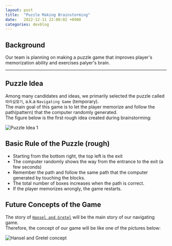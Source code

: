 ```yaml
---
layout: post
title:  "Puzzle Making Brainstorming"
date:   2022-12-11 22:00:02 +0900
categories: devblog
---
```


## Background

Our team is planning on making a puzzle game that improves player's memorization ability and exercises palyer's brain.

---

## Puzzle Idea

Among many candidates and ideas, we primarily selected the puzzle called `따라길찾기`, a.k.a `Navigating Game` (temporary).  
The main goal of this game is to let the player memorize and follow the path(pattern) that the computer randomly generated.  
The figure below is the first rough idea created during brainstorming:

![Puzzle Idea 1](https://upload.wikimedia.org/wikipedia/commons/9/93/Puzzle_idea.png)

## Basic Rule of the Puzzle (rough)

- Starting from the bottom right, the top left is the exit
- The computer randomly shows the way from the entrance to the exit (a few seconds)
- Remember the path and follow the same path that the computer generated by touching the blocks.
- The total number of boxes increases when the path is correct.
- If the player memorizes wrongly, the game restarts.

## Future Concepts of the Game

The story of [`Hansel and Gretel`](https://en.wikipedia.org/wiki/Hansel_and_Gretel) will be the main story of our navigating game.  
Therefore, the concept of our game will be like one of the pictures below:  

![Hansel and Gretel concept](https://upload.wikimedia.org/wikipedia/commons/a/aa/Hensel_and_Gretel_puzzle.png)
